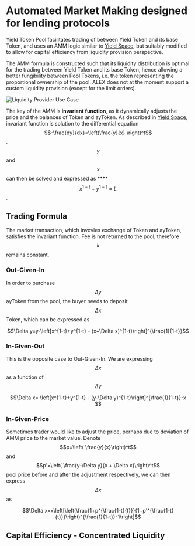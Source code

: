 # Automated Market Making designed for lending protocols

Yield Token Pool facilitates trading of between Yield Token and its base Token, and uses an AMM logic similar to [Yield Space](https://yield.is/YieldSpace.pdf), but suitably modified to allow for capital efficiency from liquidity provision perspective.

The AMM formula is constructed such that its liquidity distribution is optimal for the trading between Yield Token and its base Token, hence allowing a better fungibility between Pool Tokens, i.e. the token representing the proportional ownership of the pool. ALEX does not at the moment support a custom liquidity provision \(except for the limit orders\).

![Liquidity Provider Use Case](https://yuml.me/diagram/scruffy/usecase/[Liquidity%20Provider]-%28Go%20to%20ayToken%20/%20Token%20Pool%29,%20%28Go%20to%20ayToken%20/%20Token%20Pool%29-%28Deposit%20ayToken%20&%20Token%29,%20%28Deposit%20ayToken%20&%20Token%29-%28Mint%20ayToken%20/%20Token%20Pool%20Token%29)

The key of the AMM is **invariant function**, as it dynamically adjusts the price and the balances of Token and ayToken. As described in [Yield Space](https://yield.is/YieldSpace.pdf), invariant function is solution to the differential equation $$-\frac{dy}{dx}=\left(\frac{y}{x} \right)^t$$. $$y$$and $$x$$can then be solved and expressed as ****$$x^{1-t}+y^{1-t}=L$$ .

## **Trading Formula**

The market transaction, which invovles exchange of Token and ayToken, satisfies the invariant function. Fee is not returned to the pool, therefore $$k$$remains constant.

### Out-Given-In

In order to purchase $$\Delta y$$ayToken from the pool, the buyer needs to deposit $$\Delta x$$Token, which can be expressed as 

$$\Delta y=y-\left[x^{1-t}+y^{1-t} - (x+\Delta x)^{1-t}\right]^{\frac{1}{1-t}}$$

### **In-Given-Out**

This is the opposite case to Out-Given-In. We are expressing $$\Delta x$$as a function of $$ \Delta y $$

$$\Delta x=  \left[x^{1-t}+y^{1-t} - (y-\Delta y)^{1-t}\right]^{\frac{1}{1-t}}-x $$

### In-Given-Price

Sometimes trader would like to adjust the price, perhaps due to deviation of AMM price to the market value. Denote $$p=\left( \frac{y}{x}\right)^t$$and $$p'=\left( \frac{y-\Delta y}{x + \Delta x}\right)^t$$pool price before and after the adjustment respectively,  we can then express $$\Delta x$$as

$$\Delta x=x\left[\left(\frac{1+p^{\frac{1-t}{t}}}{1+p'^{\frac{1-t}{t}}}\right)^{\frac{1}{1-t}}-1\right]$$

## Capital Efficiency - Concentrated Liquidity

